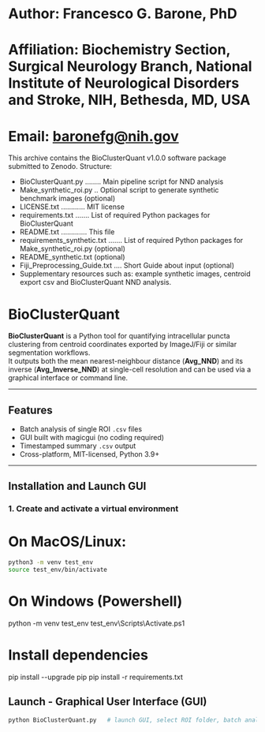 # Author: Francesco G. Barone, PhD

# Affiliation: Biochemistry Section, Surgical Neurology Branch, National Institute of Neurological Disorders and Stroke, NIH, Bethesda, MD, USA

# Email: baronefg@nih.gov

This archive contains the BioClusterQuant v1.0.0 software package submitted to Zenodo.
Structure:
- BioClusterQuant.py ........ Main pipeline script for NND analysis
- Make_synthetic_roi.py .. Optional script to generate synthetic benchmark images (optional)
- LICENSE.txt ............ MIT license
- requirements.txt ....... List of required Python packages for BioClusterQuant
- README.txt ............. This file
- requirements_synthetic.txt ....... List of required Python packages for Make_synthetic_roi.py (optional)
- README_synthetic.txt (optional)
- Fiji_Preprocessing_Guide.txt .... Short Guide about input (optional)
- Supplementary resources such as: example synthetic images, centroid export csv and BioClusterQuant NND analysis.

# BioClusterQuant

**BioClusterQuant** is a Python tool for quantifying intracellular puncta clustering from centroid coordinates exported by ImageJ/Fiji or similar segmentation workflows.  
It outputs both the mean nearest-neighbour distance (**Avg_NND**) and its inverse (**Avg_Inverse_NND**) at single-cell resolution and can be used via a graphical interface or command line.

-----------------------------------------------------------------------------------------------

## Features

* Batch analysis of single ROI `.csv` files  
* GUI built with magicgui (no coding required)   
* Timestamped summary `.csv` output  
* Cross-platform, MIT-licensed, Python 3.9+

-----------------------------------------------------------------------------------------------

## Installation and Launch GUI

### 1. Create and activate a virtual environment

# On MacOS/Linux:

```bash
python3 -m venv test_env
source test_env/bin/activate
```

# On Windows (Powershell)

python -m venv test_env
test_env\Scripts\Activate.ps1

# Install dependencies

pip install --upgrade pip
pip install -r requirements.txt

## Launch - Graphical User Interface (GUI)

```bash
python BioClusterQuant.py   # launch GUI, select ROI folder, batch analysis, save summary
```